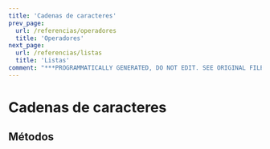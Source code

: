 ```yaml
---
title: 'Cadenas de caracteres'
prev_page:
  url: /referencias/operadores
  title: 'Operadores'
next_page:
  url: /referencias/listas
  title: 'Listas'
comment: "***PROGRAMMATICALLY GENERATED, DO NOT EDIT. SEE ORIGINAL FILES IN /content***"
---
```

# Cadenas de caracteres

## Métodos



